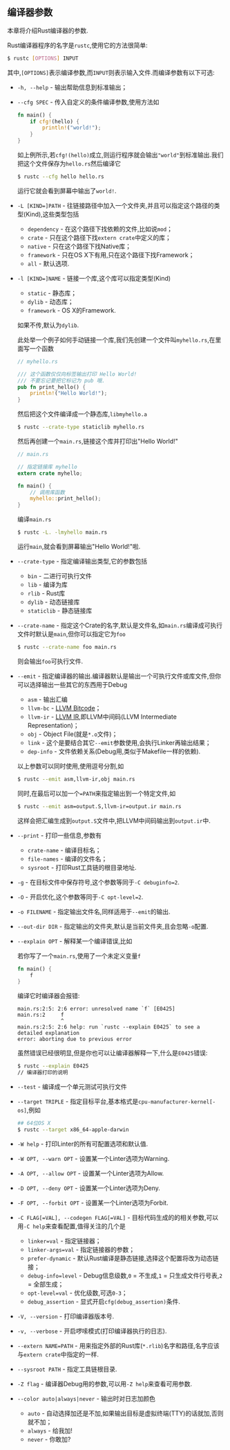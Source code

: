 ## 编译器参数

本章将介绍Rust编译器的参数.

Rust编译器程序的名字是`rustc`,使用它的方法很简单:

```bash
$ rustc [OPTIONS] INPUT
```

其中,`[OPTIONS]`表示编译参数,而`INPUT`则表示输入文件.而编译参数有以下可选:

* `-h, --help` - 输出帮助信息到标准输出；

* `--cfg SPEC` - 传入自定义的条件编译参数,使用方法如

  ```rust
  fn main() {
      if cfg!(hello) {
          println!("world!");
      }
  }
  ```

  如上例所示,若`cfg!(hello)`成立,则运行程序就会输出`"world"`到标准输出.我们把这个文件保存为`hello.rs`然后编译它

  ```bash
  $ rustc --cfg hello hello.rs
  ```

  运行它就会看到屏幕中输出了`world!`.

* `-L [KIND=]PATH` - 往链接路径中加入一个文件夹,并且可以指定这个路径的类型(Kind),这些类型包括
  - `dependency` - 在这个路径下找依赖的文件,比如说`mod`；
  - `crate` - 只在这个路径下找`extern crate`中定义的库；
  - `native` - 只在这个路径下找Native库；
  - `framework` - 只在OS X下有用,只在这个路径下找Framework；
  - `all` - 默认选项.

* `-l [KIND=]NAME` - 链接一个库,这个库可以指定类型(Kind)
  - `static` - 静态库；
  - `dylib` - 动态库；
  - `framework` - OS X的Framework.

  如果不传,默认为`dylib`.

  此处举一个例子如何手动链接一个库,我们先创建一个文件叫`myhello.rs`,在里面写一个函数

  ```rust
  // myhello.rs

  /// 这个函数仅仅向标签输出打印 Hello World!
  /// 不要忘记要把它标记为 pub 哦.
  pub fn print_hello() {
      println!("Hello World!");
  }
  ```

  然后把这个文件编译成一个静态库,`libmyhello.a`

  ```bash
  $ rustc --crate-type staticlib myhello.rs
  ```

  然后再创建一个`main.rs`,链接这个库并打印出"Hello World!"

  ```rust
  // main.rs

  // 指定链接库 myhello
  extern crate myhello;

  fn main() {
      // 调用库函数
      myhello::print_hello();
  }
  ```

  编译`main.rs`

  ```bash
  $ rustc -L. -lmyhello main.rs
  ```

  运行`main`,就会看到屏幕输出"Hello World!"啦.

* `--crate-type` - 指定编译输出类型,它的参数包括
  - `bin` - 二进行可执行文件
  - `lib` - 编译为库
  - `rlib` - Rust库
  - `dylib` - 动态链接库
  - `staticlib` - 静态链接库

* `--crate-name` - 指定这个Crate的名字,默认是文件名,如`main.rs`编译成可执行文件时默认是`main`,但你可以指定它为`foo`

  ```bash
  $ rustc --crate-name foo main.rs
  ```

  则会输出`foo`可执行文件.

* `--emit` - 指定编译器的输出.编译器默认是输出一个可执行文件或库文件,但你可以选择输出一些其它的东西用于Debug

  - `asm` - 输出汇编
  - `llvm-bc` - [LLVM Bitcode](http://llvm.org/docs/BitCodeFormat.html)；
  - `llvm-ir` - [LLVM IR](http://llvm.org/docs/LangRef.html),即LLVM中间码(LLVM Intermediate Representation)；
  - `obj` - Object File(就是`*.o`文件)；
  - `link` - 这个是要结合其它`--emit`参数使用,会执行Linker再输出结果；
  - `dep-info` - 文件依赖关系(Debug用,类似于Makefile一样的依赖).

  以上参数可以同时使用,使用逗号分割,如

  ```bash
  $ rustc --emit asm,llvm-ir,obj main.rs
  ```

  同时,在最后可以加一个`=PATH`来指定输出到一个特定文件,如

  ```bash
  $ rustc --emit asm=output.S,llvm-ir=output.ir main.rs
  ```

  这样会把汇编生成到`output.S`文件中,把LLVM中间码输出到`output.ir`中.

* `--print` - 打印一些信息,参数有
  - `crate-name` - 编译目标名；
  - `file-names` - 编译的文件名；
  - `sysroot` - 打印Rust工具链的根目录地址.

* `-g` - 在目标文件中保存符号,这个参数等同于`-C debuginfo=2`.

* `-O` - 开启优化,这个参数等同于`-C opt-level=2`.

* `-o FILENAME` - 指定输出文件名,同样适用于`--emit`的输出.

* `--out-dir DIR` - 指定输出的文件夹,默认是当前文件夹,且会忽略`-o`配置.

* `--explain OPT` - 解释某一个编译错误,比如

  若你写了一个`main.rs`,使用了一个未定义变量`f`

  ```rust
  fn main() {
      f
  }
  ```

  编译它时编译器会报错:

  ```
  main.rs:2:5: 2:6 error: unresolved name `f` [E0425]
  main.rs:2     f
                ^
  main.rs:2:5: 2:6 help: run `rustc --explain E0425` to see a detailed explanation
  error: aborting due to previous error
  ```

  虽然错误已经很明显,但是你也可以让编译器解释一下,什么是`E0425`错误:

  ```bash
  $ rustc --explain E0425
  // 编译器打印的说明
  ```

* `--test` - 编译成一个单元测试可执行文件

* `--target TRIPLE` - 指定目标平台,基本格式是`cpu-manufacturer-kernel[-os]`,例如

  ```bash
  ## 64位OS X
  $ rustc --target x86_64-apple-darwin
  ```

* `-W help` - 打印Linter的所有可配置选项和默认值.

* `-W OPT, --warn OPT` - 设置某一个Linter选项为Warning.
* `-A OPT, --allow OPT` - 设置某一个Linter选项为Allow.
* `-D OPT, --deny OPT` - 设置某一个Linter选项为Deny.
* `-F OPT, --forbit OPT` - 设置某一个Linter选项为Forbit.

* `-C FLAG[=VAL], --codegen FLAG[=VAL]` - 目标代码生成的的相关参数,可以用`-C help`来查看配置,值得关注的几个是
  - `linker=val` - 指定链接器；
  - `linker-args=val` - 指定链接器的参数；
  - `prefer-dynamic` - 默认Rust编译是静态链接,选择这个配置将改为动态链接；
  - `debug-info=level` - Debug信息级数,`0` = 不生成,`1` = 只生成文件行号表,`2` = 全部生成；
  - `opt-level=val` - 优化级数,可选`0-3`；
  - `debug_assertion` - 显式开启`cfg(debug_assertion)`条件.

* `-V, --version` - 打印编译器版本号.

* `-v, --verbose` - 开启啰嗦模式(打印编译器执行的日志).

* `--extern NAME=PATH` - 用来指定外部的Rust库(`*.rlib`)名字和路径,名字应该与`extern crate`中指定的一样.

* `--sysroot PATH` - 指定工具链根目录.

* `-Z flag` - 编译器Debug用的参数,可以用`-Z help`来查看可用参数.

* `--color auto|always|never` - 输出时对日志加颜色
  - `auto` - 自动选择加还是不加,如果输出目标是虚拟终端(TTY)的话就加,否则就不加；
  - `always` - 给我加!
  - `never` - 你敢加?

